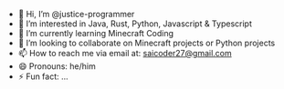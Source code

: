 - 👋 Hi, I’m @justice-programmer
- 👀 I’m interested in Java, Rust, Python, Javascript & Typescript
- 🌱 I’m currently learning Minecraft Coding
- 💞️ I’m looking to collaborate on Minecraft projects or Python projects
- 📫 How to reach me via email at: saicoder27@gmail.com
- 😄 Pronouns: he/him
- ⚡ Fun fact: ...

<!---
justice-programmer/justice-programmer is a ✨ special ✨ repository because its `README.md` (this file) appears on your GitHub profile.
You can click the Preview link to take a look at your changes.
--->
